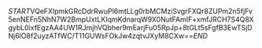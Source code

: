 $START$VQeFXlpmkGRcDdrRwuPl6mtLLg0rbMCMziSvgrFXQr8ZUPm2n5fjFv5enNEFn5NhN7W2BmpUxtLKIqmKdnarqW9X0NutFAmIF+xmfJRCH7S4Q8XgybL0ixfEgzAA4UW1RJmjhVQbher9mEarjFu05RpJp+8tGLt5sFgfB3EwTSjDNj6lO8f2uyzATfWC/T11GUWsFOkJw4zqtvJXyM8CXw==$END$